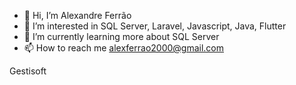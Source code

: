 - 👋 Hi, I’m Alexandre Ferrão
- 👀 I’m interested in SQL Server, Laravel, Javascript, Java, Flutter
- 🌱 I’m currently learning more about SQL Server
- 📫 How to reach me alexferrao2000@gmail.com

<!---
GSAlexFerrao/GSAlexFerrao is a ✨ special ✨ repository because its `README.md` (this file) appears on your GitHub profile.
You can click the Preview link to take a look at your changes.
--->

Gestisoft
